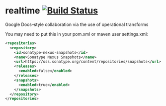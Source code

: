 realtime [![Build Status](https://travis-ci.org/goodow/realtime.svg?branch=master)](https://travis-ci.org/goodow/realtime)
========

Google Docs–style collaboration via the use of operational transforms


You may need to put this in your pom.xml or maven user settings.xml:

```xml
<repositories>
  <repository>
    <id>sonatype-nexus-snapshots</id>
    <name>Sonatype Nexus Snapshots</name>
    <url>https://oss.sonatype.org/content/repositories/snapshots</url>
    <releases>
      <enabled>false</enabled>
    </releases>
    <snapshots>
      <enabled>true</enabled>
    </snapshots>
  </repository>
</repositories>
```
